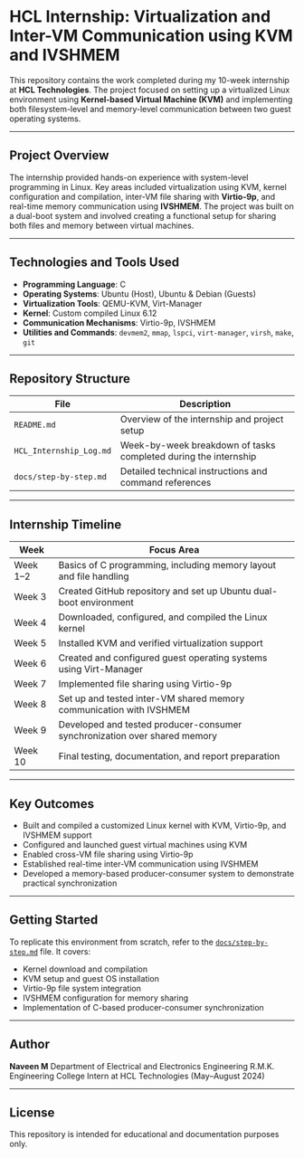 # HCL Internship: Virtualization and Inter-VM Communication using KVM and IVSHMEM

This repository contains the work completed during my 10-week internship at **HCL Technologies**. The project focused on setting up a virtualized Linux environment using **Kernel-based Virtual Machine (KVM)** and implementing both filesystem-level and memory-level communication between two guest operating systems.

---

## Project Overview

The internship provided hands-on experience with system-level programming in Linux. Key areas included virtualization using KVM, kernel configuration and compilation, inter-VM file sharing with **Virtio-9p**, and real-time memory communication using **IVSHMEM**. The project was built on a dual-boot system and involved creating a functional setup for sharing both files and memory between virtual machines.

---

## Technologies and Tools Used

- **Programming Language**: C
- **Operating Systems**: Ubuntu (Host), Ubuntu & Debian (Guests)
- **Virtualization Tools**: QEMU-KVM, Virt-Manager
- **Kernel**: Custom compiled Linux 6.12
- **Communication Mechanisms**: Virtio-9p, IVSHMEM
- **Utilities and Commands**: `devmem2`, `mmap`, `lspci`, `virt-manager`, `virsh`, `make`, `git`

---

## Repository Structure

| File                   | Description                                                    |
|------------------------|----------------------------------------------------------------|
| `README.md`            | Overview of the internship and project setup                  |
| `HCL_Internship_Log.md`| Week-by-week breakdown of tasks completed during the internship |
| `docs/step-by-step.md` | Detailed technical instructions and command references         |

---

## Internship Timeline

| Week       | Focus Area                                                                 |
|------------|-----------------------------------------------------------------------------|
| Week 1–2   | Basics of C programming, including memory layout and file handling         |
| Week 3     | Created GitHub repository and set up Ubuntu dual-boot environment          |
| Week 4     | Downloaded, configured, and compiled the Linux kernel                      |
| Week 5     | Installed KVM and verified virtualization support                          |
| Week 6     | Created and configured guest operating systems using Virt-Manager          |
| Week 7     | Implemented file sharing using Virtio-9p                                   |
| Week 8     | Set up and tested inter-VM shared memory communication with IVSHMEM        |
| Week 9     | Developed and tested producer-consumer synchronization over shared memory  |
| Week 10    | Final testing, documentation, and report preparation                       |

---

## Key Outcomes

- Built and compiled a customized Linux kernel with KVM, Virtio-9p, and IVSHMEM support
- Configured and launched guest virtual machines using KVM
- Enabled cross-VM file sharing using Virtio-9p
- Established real-time inter-VM communication using IVSHMEM
- Developed a memory-based producer-consumer system to demonstrate practical synchronization

---

## Getting Started

To replicate this environment from scratch, refer to the [`docs/step-by-step.md`](./docs/step-by-step.md) file. It covers:

- Kernel download and compilation
- KVM setup and guest OS installation
- Virtio-9p file system integration
- IVSHMEM configuration for memory sharing
- Implementation of C-based producer-consumer synchronization

---

## Author

**Naveen M** 
Department of Electrical and Electronics Engineering 
R.M.K. Engineering College 
Intern at HCL Technologies (May–August 2024)

---

## License

This repository is intended for educational and documentation purposes only.

